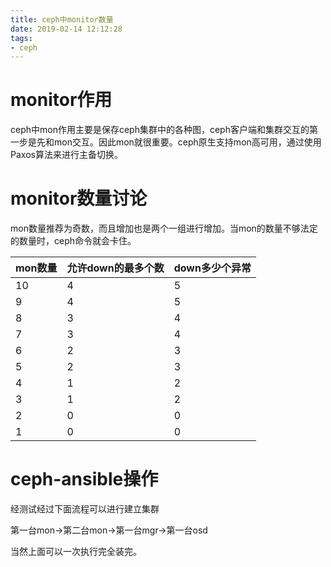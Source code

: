 ```yaml
---
title: ceph中monitor数量
date: 2019-02-14 12:12:28
tags:
- ceph
---
```


# monitor作用

ceph中mon作用主要是保存ceph集群中的各种图，ceph客户端和集群交互的第一步是先和mon交互。因此mon就很重要。ceph原生支持mon高可用，通过使用Paxos算法来进行主备切换。

<!--more-->

# monitor数量讨论

mon数量推荐为奇数，而且增加也是两个一组进行增加。当mon的数量不够法定的数量时，ceph命令就会卡住。

| mon数量 | 允许down的最多个数 | down多少个异常 |
|--|--| -- |
| 10 | 4 | 5 |
| 9 | 4 | 5 |
| 8 | 3 | 4 |
| 7 | 3 | 4 |
| 6 | 2 | 3 |
| 5 | 2 | 3 |
| 4 | 1 | 2 |
| 3 | 1 | 2 |
| 2 | 0 | 0 |
| 1 | 0 | 0 |


# ceph-ansible操作

经测试经过下面流程可以进行建立集群

第一台mon->第二台mon->第一台mgr->第一台osd

当然上面可以一次执行完全装完。
